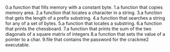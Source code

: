 0.a function that fills memory with a constant byte.
1.a function that copies memory area.
2.a function that locates a character in a string.
3.a function that gets the length of a prefix substring.
4.a function that searches a string for any of a set of bytes.
5.a function that locates a substring.
6.a function that prints the chessboard.
7.a function that prints the sum of the two diagonals of a square matrix of integers
8.a function that sets the value of a pointer to a char.
9.file that contains the password for the crackme2 executable.